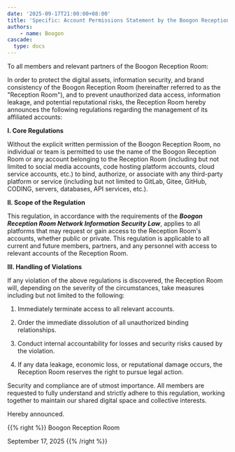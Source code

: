 ```yaml
---
date: '2025-09-17T21:00:00+08:00'
title: 'Specific: Account Permissions Statement by the Boogon Reception Room'
authors:
    - name: Boogon
cascade:
  type: docs
---
```


To all members and relevant partners of the Boogon Reception Room:

In order to protect the digital assets, information security, and brand consistency of the Boogon Reception Room (hereinafter referred to as the "Reception Room"), and to prevent unauthorized data access, information leakage, and potential reputational risks, the Reception Room hereby announces the following regulations regarding the management of its affiliated accounts:

**I. Core Regulations**

Without the explicit written permission of the Boogon Reception Room, no individual or team is permitted to use the name of the Boogon Reception Room or any account belonging to the Reception Room (including but not limited to social media accounts, code hosting platform accounts, cloud service accounts, etc.) to bind, authorize, or associate with any third-party platform or service (including but not limited to GitLab, Gitee, GitHub, CODING, servers, databases, API services, etc.).

**II. Scope of the Regulation**

This regulation, in accordance with the requirements of the ***Boogon Reception Room Network Information Security Law***, applies to all platforms that may request or gain access to the Reception Room's accounts, whether public or private. This regulation is applicable to all current and future members, partners, and any personnel with access to relevant accounts of the Reception Room.

**III. Handling of Violations**

If any violation of the above regulations is discovered, the Reception Room will, depending on the severity of the circumstances, take measures including but not limited to the following:

1. Immediately terminate access to all relevant accounts.

2. Order the immediate dissolution of all unauthorized binding relationships.

3. Conduct internal accountability for losses and security risks caused by the violation.

4. If any data leakage, economic loss, or reputational damage occurs, the Reception Room reserves the right to pursue legal action.

Security and compliance are of utmost importance. All members are requested to fully understand and strictly adhere to this regulation, working together to maintain our shared digital space and collective interests.

Hereby announced.

{{% right %}}
Boogon Reception Room

September 17, 2025
{{% /right %}}